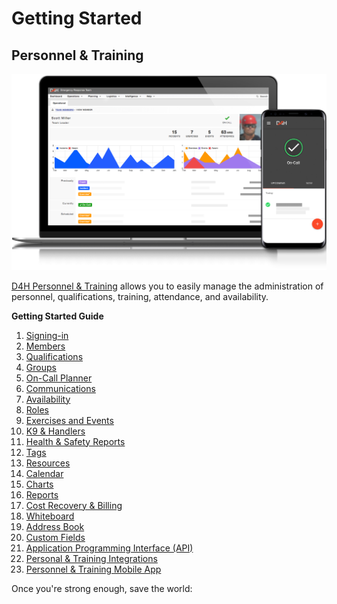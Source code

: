 # Getting Started

## Personnel & Training

![](../.gitbook/assets/image.png)

[D4H Personnel & Training](https://d4htechnologies.com/personnel-training) allows you to easily manage the administration of personnel, qualifications, training, attendance, and availability.



**Getting Started Guide**  
  


1. [Signing-in](signing-in.md) 
2. [Members](untitled/) 
3. [Qualifications](qualifications.md) 
4. [Groups](groups.md) 
5. [On-Call Planner ](on-call-planner.md)
6. [Communications](communications.md) 
7. [Availability](availability.md) 
8. [Roles](roles.md) 
9. [Exercises and Events](exercises-and-events.md) 
10. [K9 & Handlers](k9-and-handlers.md) 
11. [Health & Safety Reports](https://support.d4h.org/d4h-personnel-training2/health-safety-reports) 
12. [Tags](https://support.d4h.org/d4h-personnel-training2/tags3) 
13. [Resources](https://support.d4h.org/d4h-personnel-training2/resources) 
14. [Calendar](https://support.d4h.org/d4h-personnel-training2/calendar) 
15. [Charts](https://support.d4h.org/d4h-personnel-training2/charts3) 
16. [Reports](https://support.d4h.org/d4h-personnel-training2/reports3) 
17. [Cost Recovery & Billing](https://support.d4h.org/d4h-incident-reporting/cost-recovery-billing) 
18. [Whiteboard](https://support.d4h.org/personnel-and-training-whiteboard/whiteboard) 
19. [Address Book](https://support.d4h.org/d4h-personnel-training2/address-book) 
20. [Custom Fields](https://support.d4h.org/d4h-personnel-training2/custom-fields2) 
21. [Application Programming Interface \(API\)](https://support.d4h.org/d4h-incident-reporting/api-access) 
22. [Personal & Training Integrations](https://support.d4h.org/d4h-personnel-training2/integrations3) 
23. [Personnel & Training Mobile App](https://d4htechnologies.com/resources/mobile-apps)

Once you're strong enough, save the world:



